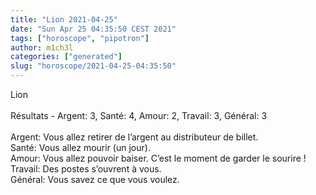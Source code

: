 ```yaml
---
title: "Lion 2021-04-25"
date: "Sun Apr 25 04:35:50 CEST 2021"
tags: ["horoscope", "pipotron"]
author: m1ch3l
categories: ["generated"]
slug: "horoscope/2021-04-25-04:35:50"
---
```


Lion<br>
<br>
Résultats - Argent: 3, Santé: 4, Amour: 2, Travail: 3, Général: 3<br>
<br>
Argent:  Vous allez retirer de l’argent au distributeur de billet. <br>
Santé:   Vous allez mourir (un jour). <br>
Amour:   Vous allez pouvoir baiser. C’est le moment de garder le sourire !<br>
Travail: Des postes s’ouvrent à vous. <br>
Général: Vous savez ce que vous voulez.<br>
